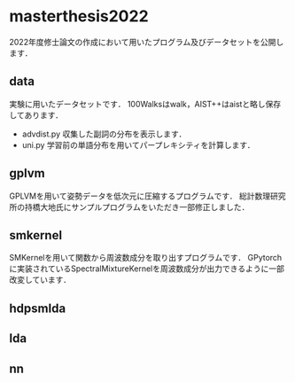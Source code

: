 # masterthesis2022
2022年度修士論文の作成において用いたプログラム及びデータセットを公開します．

## data
実験に用いたデータセットです．
100Walksはwalk，AIST++はaistと略し保存してあります．
- advdist.py
収集した副詞の分布を表示します．
- uni.py
学習前の単語分布を用いてパープレキシティを計算します．
## gplvm
GPLVMを用いて姿勢データを低次元に圧縮するプログラムです．
総計数理研究所の持橋大地氏にサンプルプログラムをいただき一部修正しました．
## smkernel
SMKernelを用いて関数から周波数成分を取り出すプログラムです．
GPytorchに実装されているSpectralMixtureKernelを周波数成分が出力できるように一部改変しています．
## hdpsmlda

## lda
## nn
